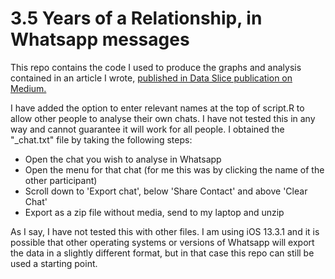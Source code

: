 # 3.5 Years of a Relationship, in Whatsapp messages
This repo contains the code I used to produce the graphs and analysis contained in an article I wrote, [published in Data Slice publication on Medium.](https://medium.com/data-slice/3-5-years-of-a-relationship-in-whatsapp-messages-4f4c95073c9d)

I have added the option to enter relevant names at the top of script.R to allow other people to analyse their own chats. I have not tested this in any way and cannot guarantee it will work for all people. I obtained the "_chat.txt" file by taking the following steps:
* Open the chat you wish to analyse in Whatsapp
* Open the menu for that chat (for me this was by clicking the name of the other participant)
* Scroll down to 'Export chat', below 'Share Contact' and above 'Clear Chat'
* Export as a zip file without media, send to my laptop and unzip
    
As I say, I have not tested this with other files. I am using iOS 13.3.1 and it is possible that other operating systems or versions of Whatsapp will export the data in a slightly different format, but in that case this repo can still be used a starting point.
